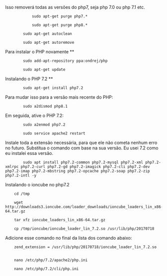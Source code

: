 
Isso removerá todas as versões do php7, seja php 7.0 ou php 7.1 etc.

            	sudo apt-get purge php7.*

            	sudo apt-get purge php8.*

			sudo apt-get autoclean

			sudo apt-get autoremove



Para instalar o PHP novamente **


			sudo add-apt-repository ppa:ondrej/php

			sudo apt-get update



Instalando o PHP 7.2 **


			sudo apt-get install php7.2



Para mudar isso para a versão mais recente do PHP:


			sudo a2dismod php8.1



Em seguida, ative o PHP 7.2:

			sudo a2enmod php7.2

			sudo service apache2 restart



Instale toda a extensão necessária, para que ele não cometa nenhum erro no futuro. Substitua o comando com base na sua versão. Eu usei 7.2 como eu instalei essa versão.


			sudo apt install php7.2-common php7.2-mysql php7.2-xml php7.2-xmlrpc php7.2-curl php7.2-gd php7.2-imagick php7.2-cli php7.2-dev php7.2-imap php7.2-mbstring php7.2-opcache php7.2-soap php7.2-zip php7.2-intl -y


Instalando o ioncube no php7.2

		cd /tmp

		wget http://downloads3.ioncube.com/loader_downloads/ioncube_loaders_lin_x86-64.tar.gz

		tar xfz ioncube_loaders_lin_x86-64.tar.gz

		cp /tmp/ioncube/ioncube_loader_lin_7.2.so /usr/lib/php/20170718
		

Adicione esse comando no final da lista dos comando abaixo: 
                
		zend_extension = /usr/lib/php/20170718/ioncube_loader_lin_7.2.so


		nano /etc/php/7.2/apache2/php.ini

		nano /etc/php/7.2/cli/php.ini



